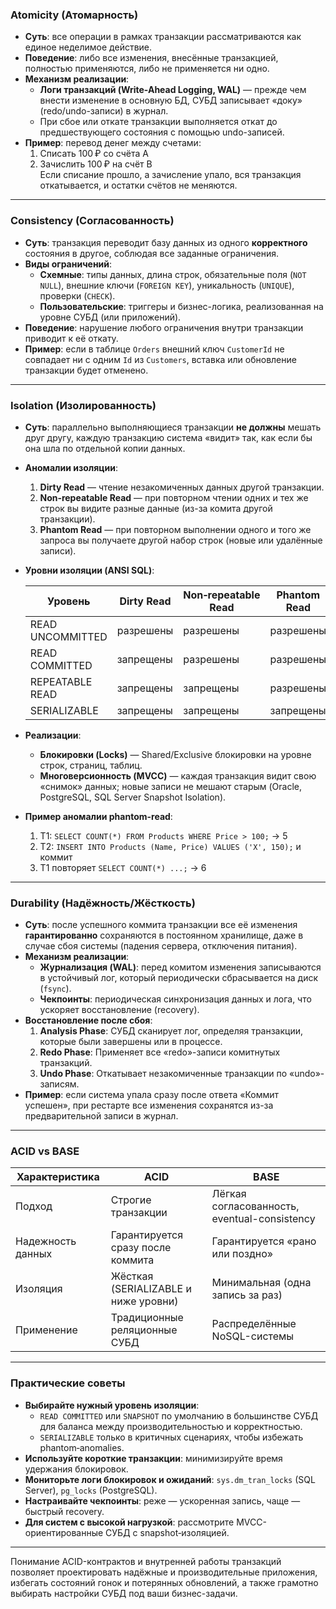 ### Atomicity (Атомарность)
- **Суть**: все операции в рамках транзакции рассматриваются как единое неделимое действие.  
- **Поведение**: либо все изменения, внесённые транзакцией, полностью применяются, либо не применяется ни одно.  
- **Механизм реализации**:  
  - **Логи транзакций (Write-Ahead Logging, WAL)** — прежде чем внести изменение в основную БД, СУБД записывает «доку» (redo/undo-записи) в журнал.  
  - При сбое или откате транзакции выполняется откат до предшествующего состояния с помощью undo-записей.  
- **Пример**: перевод денег между счетами:
  1. Списать 100 ₽ со счёта A  
  2. Зачислить 100 ₽ на счёт B  
  Если списание прошло, а зачисление упало, вся транзакция откатывается, и остатки счётов не меняются.

---

### Consistency (Согласованность)
- **Суть**: транзакция переводит базу данных из одного **корректного** состояния в другое, соблюдая все заданные ограничения.  
- **Виды ограничений**:  
  - **Схемные**: типы данных, длина строк, обязательные поля (`NOT NULL`), внешние ключи (`FOREIGN KEY`), уникальность (`UNIQUE`), проверки (`CHECK`).  
  - **Пользовательские**: триггеры и бизнес-логика, реализованная на уровне СУБД (или приложений).  
- **Поведение**: нарушение любого ограничения внутри транзакции приводит к её откату.  
- **Пример**: если в таблице `Orders` внешний ключ `CustomerId` не совпадает ни с одним `Id` из `Customers`, вставка или обновление транзакции будет отменено.

---

### Isolation (Изолированность)
- **Суть**: параллельно выполняющиеся транзакции **не должны** мешать друг другу, каждую транзакцию система «видит» так, как если бы она шла по отдельной копии данных.  
- **Аномалии изоляции**:
  1. **Dirty Read** — чтение незакомиченных данных другой транзакции.  
  2. **Non‑repeatable Read** — при повторном чтении одних и тех же строк вы видите разные данные (из-за комита другой транзакции).  
  3. **Phantom Read** — при повторном выполнении одного и того же запроса вы получаете другой набор строк (новые или удалённые записи).  
- **Уровни изоляции (ANSI SQL)**:

  | Уровень              | Dirty Read | Non‑repeatable Read | Phantom Read |
  |----------------------|------------|---------------------|--------------|
  | READ UNCOMMITTED     | разрешены  | разрешены           | разрешены    |
  | READ COMMITTED       | запрещены  | разрешены           | разрешены    |
  | REPEATABLE READ      | запрещены  | запрещены           | разрешены    |
  | SERIALIZABLE         | запрещены  | запрещены           | запрещены    |

- **Реализации**:
  - **Блокировки (Locks)** — Shared/Exclusive блокировки на уровне строк, страниц, таблиц.  
  - **Многоверсионность (MVCC)** — каждая транзакция видит свою «снимок» данных; новые записи не мешают старым (Oracle, PostgreSQL, SQL Server Snapshot Isolation).  
- **Пример аномалии phantom-read**:  
  1. Т1: `SELECT COUNT(*) FROM Products WHERE Price > 100;` → 5  
  2. Т2: `INSERT INTO Products (Name, Price) VALUES ('X', 150);` и коммит  
  3. Т1 повторяет `SELECT COUNT(*) ...;` → 6  

---

### Durability (Надёжность/Жёсткость)
- **Суть**: после успешного коммита транзакции все её изменения **гарантированно** сохраняются в постоянном хранилище, даже в случае сбоя системы (падения сервера, отключения питания).  
- **Механизм реализации**:
  - **Журнализация (WAL)**: перед комитом изменения записываются в устойчивый лог, который периодически сбрасывается на диск (`fsync`).  
  - **Чекпоинты**: периодическая синхронизация данных и лога, что ускоряет восстановление (recovery).  
- **Восстановление после сбоя**:
  1. **Analysis Phase**: СУБД сканирует лог, определяя транзакции, которые были завершены или в процессе.  
  2. **Redo Phase**: Применяет все «redo»-записи комитнутых транзакций.  
  3. **Undo Phase**: Откатывает незакомиченные транзакции по «undo»-записям.  
- **Пример**: если система упала сразу после ответа «Коммит успешен», при рестарте все изменения сохранятся из-за предварительной записи в журнал.

---

### ACID vs BASE
| Характеристика    | ACID                                | BASE                                   |
|-------------------|-------------------------------------|----------------------------------------|
| Подход            | Строгие транзакции                  | Лёгкая согласованность, eventual-consistency |
| Надежность данных | Гарантируется сразу после коммита   | Гарантируется «рано или поздно»       |
| Изоляция          | Жёсткая (SERIALIZABLE и ниже уровни)| Минимальная (одна запись за раз)      |
| Применение        | Традиционные реляционные СУБД       | Распределённые NoSQL-системы          |

---

### Практические советы
- **Выбирайте нужный уровень изоляции**:  
  - `READ COMMITTED` или `SNAPSHOT` по умолчанию в большинстве СУБД для баланса между производительностью и корректностью.  
  - `SERIALIZABLE` только в критичных сценариях, чтобы избежать phantom‑anomalies.  
- **Используйте короткие транзакции**: минимизируйте время удержания блокировок.  
- **Мониторьте логи блокировок и ожиданий**: `sys.dm_tran_locks` (SQL Server), `pg_locks` (PostgreSQL).  
- **Настраивайте чекпоинты**: реже — ускоренная запись, чаще — быстрый recovery.  
- **Для систем с высокой нагрузкой**: рассмотрите MVCC-ориентированные СУБД с snapshot‑изоляцией.

---

Понимание ACID-контрактов и внутренней работы транзакций позволяет проектировать надёжные и производительные приложения, избегать состояний гонок и потерянных обновлений, а также грамотно выбирать настройки СУБД под ваши бизнес-задачи.
